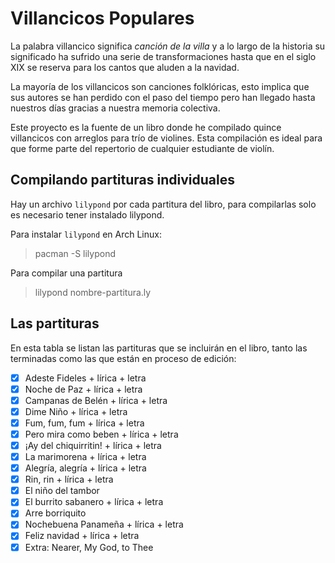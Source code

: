 # Villancicos Populares

La palabra villancico significa _canción de la villa_ y a lo largo de la 
historia su significado ha sufrido una serie de transformaciones hasta que en
el siglo XIX se reserva para los cantos que aluden a la navidad.

La mayoría de los villancicos son canciones folklóricas, esto implica que sus 
autores se han perdido con el paso del tiempo pero han llegado hasta nuestros
días gracias a nuestra memoria colectiva.

Este proyecto es la fuente de un libro donde he 
compilado quince villancicos con arreglos para trío de 
violines. Esta compilación es ideal para que forme parte del repertorio de 
cualquier estudiante de violín.

## Compilando partituras individuales

Hay un archivo `lilypond` por cada partitura del libro, para compilarlas
solo es necesario tener instalado lilypond. 

Para instalar `lilypond` en Arch Linux:

> pacman -S lilypond

Para compilar una partitura

> lilypond nombre-partitura.ly

## Las partituras

En esta tabla se listan las partituras que se incluirán en el libro, tanto 
las terminadas como las que están en proceso de edición:

- [x] Adeste Fideles + lírica + letra
- [x] Noche de Paz + lírica + letra
- [x] Campanas de Belén + lírica + letra
- [x] Dime Niño + lírica + letra
- [x] Fum, fum, fum + lírica + letra
- [x] Pero mira como beben + lírica + letra
- [x] ¡Ay del chiquirritin! + lírica + letra
- [x] La marimorena + lírica + letra
- [x] Alegrı́a, alegrı́a + lírica + letra
- [x] Rin, rin + lírica + letra
- [x] El niño del tambor
- [x] El burrito sabanero + lírica + letra
- [x] Arre borriquito
- [x] Nochebuena Panameña + lírica + letra
- [x] Feliz navidad + lírica + letra
- [x] Extra: Nearer, My God, to Thee